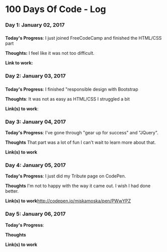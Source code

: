 # 100 Days Of Code - Log

### Day 1: January 02, 2017 
##### 

**Today's Progress**: I just joined FreeCodeCamp and finished the HTML/CSS part

**Thoughts:** I feel like it was not too difficult.

**Link to work:** 

### Day 2: January 03, 2017 
##### 

**Today's Progress**: I finished "responsible design with Bootstrap 

**Thoughts**: It was not as easy as HTML/CSS I struggled a bit

**Link(s) to work**: 


### Day 3: January 04, 2017

**Today's Progress**: I've gone through "gear up for success" and "JQuery".

**Thoughts** That part was a lot of fun I can't wait to learn more about that.

**Link(s) to work**


### Day 4: January 05, 2017

**Today's Progress**: I just did my Tribute page on CodePen.

**Thoughts** I'm not to happy with the way it came out. I wish I had done better.

**Link(s) to work**http://codepen.io/miskamoska/pen/PWwYPZ



### Day 5: January 06, 2017

**Today's Progress**: 

**Thoughts**

**Link(s) to work**
